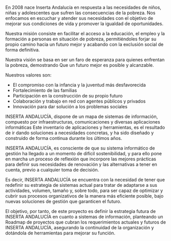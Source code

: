 En 2008 nace Inserta Andalucía en respuesta a las necesidades de niños, niñas y adolescentes que sufren las consecuencias de la pobreza. Nos enfocamos en escuchar y atender sus necesidades con el objetivo de mejorar sus condiciones de vida y promover la igualdad de oportunidades.

Nuestra misión consiste en facilitar el acceso a la educación, el empleo y la formación a personas en situación de pobreza, permitiéndoles forjar su propio camino hacia un futuro mejor y acabando con la exclusión social de forma definitiva.

Nuestra visión se basa en ser un faro de esperanza para quienes enfrentan la pobreza, demostrando
Que un futuro mejor es posible y alcanzable.

Nuestros valores son:
- El compromiso con la infancia y la juventud más desfavorecida
- Fortalecimiento de las familias
- Participación en la construcción de su propio futuro
- Colaboración y trabajo en red con agentes públicos y privados
- Innovación para dar solución a los problemas sociales


INSERTA ANDALUCÍA, dispone de un mapa de sistemas de información, compuesto por infraestructuras, comunicaciones y diversas aplicaciones informáticas Este inventario de aplicaciones y herramientas, es el resultado de ir dando soluciones a necesidades concretas, y ha sido diseñado y construido de forma continua durante los últimos años.

INSERTA ANDALUCÍA, es consciente de que su sistema informático de gestión ha llegado a un momento de difícil sostenibilidad, y para ello pone en marcha un proceso de reflexión que incorpore las mejores prácticas para definir sus necesidades de renovación y las alternativas a tener en cuenta, previo a cualquier toma de decisión.

Es decir, INSERTA ANDALUCÍA se encuentra con la necesidad de tener que redefinir su estrategia de sistemas actual para tratar de adaptarse a sus actividades, volumen, tamaño y, sobre todo, para ser capaz de optimizar y cubrir sus procesos organizativos de la manera más eficiente posible, bajo nuevas soluciones de gestión que garanticen el
futuro.

El objetivo, por tanto, de este proyecto es definir la estrategia futura de INSERTA ANDALUCÍA en cuanto a sistemas de información, planteando un Roadmap de proyectos que cubran los requerimientos actuales y futuros de INSERTA ANDALUCÍA, asegurando la continuidad de la organización y dotándola de herramientas para mejorar su función.